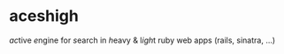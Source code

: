 aceshigh
========

*ac*tive *e*ngine for *s*earch in *h*eavy &amp; l*igh*t ruby web apps (rails, sinatra, ...)